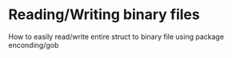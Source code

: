 # Reading/Writing binary files

How to easily read/write entire struct to binary file using package enconding/gob
